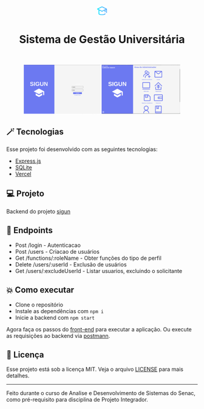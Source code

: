<h1 align="center">
  <img alt="sigun" title="sigun" src=".github/favicon.png" width="5%" />
</h1>

<p align="center">
  <h1 align="center">Sistema de Gestão Universitária</h1>
</p>

<br>

<p align="center">
  <img alt="Sigun" src=".github/login.png" width="40%">
  <img alt="Sigun" src=".github/logged-area.png" width="41%">
</p>

## :magic_wand: Tecnologias

Esse projeto foi desenvolvido com as seguintes tecnologias:

- [Express.js](https://expressjs.com/)
- [SQLite](https://www.sqlite.org/index.html)
- [Vercel](https://vercel.com/)

## 💻 Projeto

Backend do projeto [sigun](https://github.com/GuilhermeGorges/sigun)

## 🔖 Endpoints

 - Post /login - Autenticacao
 - Post /users - Criacao de usuários
 - Get /functions/:roleName - Obter funções do tipo de perfil
 - Delete /users/:userId - Exclusão de usuários
 - Get /users/:excludeUserId - Listar usuarios, excluindo o solicitante

## :boom: Como executar

- Clone o repositório
- Instale as dependências com `npm i`
- Inicie a backend com `npm start`

Agora faça os passos do [front-end](https://github.com/GuilhermeGorges/sigun) para executar a aplicação.
Ou execute as requisições ao backend via [postmann](https://www.postman.com/).

## 📄 Licença

Esse projeto está sob a licença MIT. Veja o arquivo [LICENSE](LICENSE.md) para mais detalhes.

---

Feito durante o curso de Analise e Desenvolvimento de Sistemas do Senac, como pré-requisito para disciplina de Projeto Integrador. 
